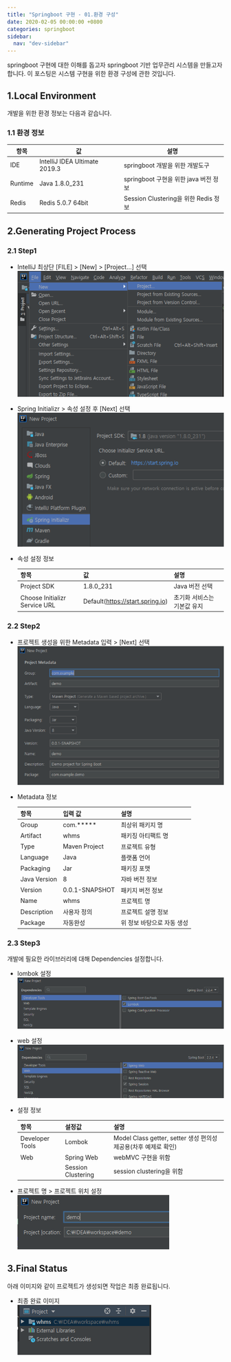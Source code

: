 ```yaml
---
title: "Springboot 구현 - 01.환경 구성"
date: 2020-02-05 00:00:00 +0800
categories: springboot
sidebar:
  nav: "dev-sidebar"
---
```

springboot 구현에 대한 이해를 돕고자 springboot 기반 업무관리 시스템을 만들고자 합니다. 이 포스팅은 시스템 구현을 위한 환경 구성에 관한 것입니다.

## 1.Local Environment
개발을 위한 환경 정보는 다음과 같습니다.

### 1.1 환경 정보

| 항목    | 값   | 설명 |
| ---     | --- | --- |
| IDE     |IntelliJ IDEA Ultimate 2019.3 | springboot 개발을 위한 개발도구       |
| Runtime | Java 1.8.0_231               | springboot 구현을 위한 java 버전 정보 |
| Redis   | Redis 5.0.7 64bit            | Session Clustering을 위한 Redis 정보  |

## 2.Generating Project Process
### 2.1 Step1
- IntelliJ 최상단 [FILE] > [New] > [Project...] 선택 <br>
![whms](/assets/images/springboot/springboot-whms001.png)

- Spring Initializr > 속성 설정 후 [Next] 선택 <br>
![whms](/assets/images/springboot/springboot-whms002.png)
   
- 속성 설정 정보

   | 항목 | 값 | 설명 |
   | --- | --- | --- |
   | Project SDK | 1.8.0_231 | Java 버전 선택 |
   | Choose Initializr Service URL| Default(https://start.spring.io) | 초기화 서비스는 기본값 유지|

### 2.2 Step2
- 프로젝트 생성을 위한 Metadata 입력 > [Next] 선택
![whms](/assets/images/springboot/springboot-whms003.png)
   
- Metadata 정보
  
   | 항목 | 입력 값 | 설명 |  
   | ---  | --- | --- |
   | Group    | com.***** | 최상위 패키지 명 |
   | Artifact | whms | 패키징 아티팩트 명 |
   | Type     | Maven Project | 프로젝트 유형 |
   | Language | Java | 플랫폼 언어 |
   | Packaging| Jar | 패키징 포맷 |
   | Java Version | 8 | 자바 버전 정보 |
   | Version | 0.0.1-SNAPSHOT | 패키지 버전 정보
   | Name | whms | 프로젝트 명 | 
   | Description | 사용자 정의 | 프로젝트 설명 정보 |
   | Package | 자동완성 | 위 정보 바탕으로 자동 생성 |

### 2.3 Step3
개발에 필요한 라이브러리에 대해 Dependencies 설정합니다. <br>

- lombok 설정 <br>
![whms](/assets/images/springboot/springboot-whms005.png)

- web 설정 <br>
![whms](/assets/images/springboot/springboot-whms006.png)    

- 설정 정보
   
   | 항목 | 설정값 | 설명 |
   | --- | --- | --- |
   | Developer Tools | Lombok | Model Class getter, setter 생성 편의성 제공용(차후 예제로 확인) |
   | Web             | Spring Web | webMVC 구현을 위함 |
   |                 | Session Clustering| session clustering을 위함 |
   
- 프로젝트 명 > 프로젝트 위치 설정 <br>
![whms](/assets/images/springboot/springboot-whms007.png)
   
## 3.Final Status
아래 이미지와 같이 프로젝트가 생성되면 작업은 최종 완료됩니다. <br>
- 최종 완료 이미지 <br>
![whms](/assets/images/springboot/springboot-whms004.png)